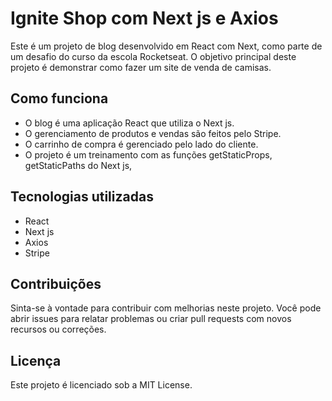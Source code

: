 # Ignite Shop com Next js e Axios

Este é um projeto de blog desenvolvido em React com Next, como parte de um desafio do curso da escola Rocketseat. O objetivo principal deste projeto é demonstrar como fazer um site de venda de camisas.

## Como funciona

- O blog é uma aplicação React que utiliza o Next js.
- O gerenciamento de produtos e vendas são feitos pelo Stripe.
- O carrinho de compra é gerenciado pelo lado do cliente.
- O projeto é um treinamento com as funções getStaticProps, getStaticPaths do Next js,

## Tecnologias utilizadas

- React
- Next js
- Axios
- Stripe

## Contribuições

Sinta-se à vontade para contribuir com melhorias neste projeto. Você pode abrir issues para relatar problemas ou criar pull requests com novos recursos ou correções.

## Licença

Este projeto é licenciado sob a MIT License.

